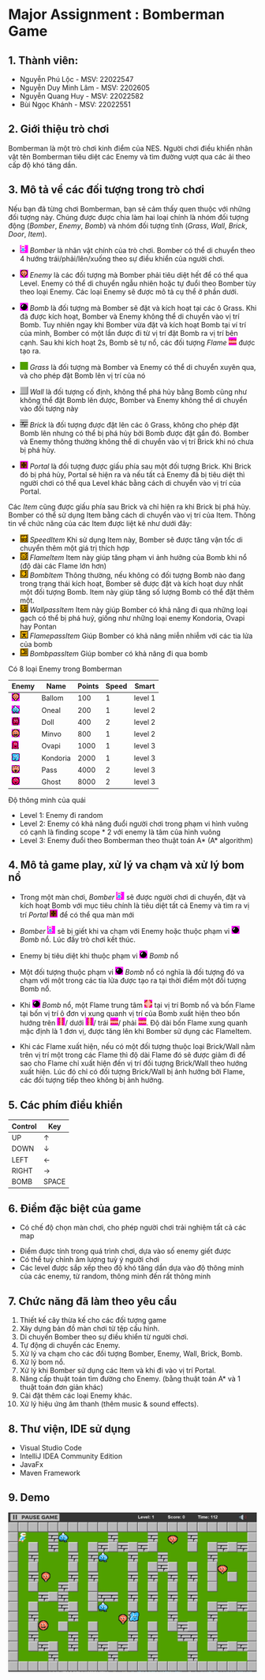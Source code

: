 # Major Assignment : Bomberman Game
## 1. Thành viên: 
 - Nguyễn Phú Lộc - MSV: 22022547
 - Nguyễn Duy Minh Lâm - MSV: 2202605
 - Nguyễn Quang Huy - MSV: 22022582
 - Bùi Ngọc Khánh - MSV: 22022551

## 2. Giới thiệu trò chơi
 Bomberman là một trò chơi kinh điểm của NES. Người chơi điều khiển nhân vật tên Bomberman tiêu diệt các Enemy và tìm đường vượt qua các ải theo cấp độ khó tăng dần.
## 3. Mô tả về các đối tượng trong trò chơi
Nếu bạn đã từng chơi Bomberman, bạn sẽ cảm thấy quen thuộc với những đối tượng này. Chúng được được chia làm hai loại chính là nhóm đối tượng động (*Bomber*, *Enemy*, *Bomb*) và nhóm đối tượng tĩnh (*Grass*, *Wall*, *Brick*, *Door*, *Item*).
- ![](BombermanGame/src/res/sprites/player_down.png) *Bomber* là nhân vật chính của trò chơi. Bomber có thể di chuyển theo 4 hướng trái/phải/lên/xuống theo sự điều khiển của người chơi.
- ![](BombermanGame/src/res/sprites/balloom_left1.png) *Enemy* là các đối tượng mà Bomber phải tiêu diệt hết để có thể qua Level. Enemy có thể di chuyển ngẫu nhiên hoặc tự đuổi theo Bomber tùy theo loại Enemy. Các loại Enemy sẽ được mô tả cụ thể ở phần dưới.
- ![](BombermanGame/src/res/sprites/bomb.png) *Bomb* là đối tượng mà Bomber sẽ đặt và kích hoạt tại các ô Grass. Khi đã được kích hoạt, Bomber và Enemy không thể di chuyển vào vị trí Bomb. Tuy nhiên ngay khi Bomber vừa đặt và kích hoạt Bomb tại ví trí của mình, Bomber có một lần được đi từ vị trí đặt Bomb ra vị trí bên cạnh. Sau khi kích hoạt 2s, Bomb sẽ tự nổ, các đối tượng *Flame* ![](BombermanGame/src/res/sprites/explosion_horizontal.png) được tạo ra.


- ![](BombermanGame/src/res/sprites/grass.png) *Grass* là đối tượng mà Bomber và Enemy có thể di chuyển xuyên qua, và cho phép đặt Bomb lên vị trí của nó
- ![](BombermanGame/src/res/sprites/wall.png) *Wall* là đối tượng cố định, không thể phá hủy bằng Bomb cũng như không thể đặt Bomb lên được, Bomber và Enemy không thể di chuyển vào đối tượng này
- ![](BombermanGame/src/res/sprites/brick.png) *Brick* là đối tượng được đặt lên các ô Grass, không cho phép đặt Bomb lên nhưng có thể bị phá hủy bởi Bomb được đặt gần đó. Bomber và Enemy thông thường không thể di chuyển vào vị trí Brick khi nó chưa bị phá hủy.


- ![](BombermanGame/src/res/sprites/portal.png) *Portal* là đối tượng được giấu phía sau một đối tượng Brick. Khi Brick đó bị phá hủy, Portal sẽ hiện ra và nếu tất cả Enemy đã bị tiêu diệt thì người chơi có thể qua Level khác bằng cách di chuyển vào vị trí của Portal.

Các *Item* cũng được giấu phía sau Brick và chỉ hiện ra khi Brick bị phá hủy. Bomber có thể sử dụng Item bằng cách di chuyển vào vị trí của Item. Thông tin về chức năng của các Item được liệt kê như dưới đây:
- ![](BombermanGame/src/res/sprites/powerup_speed.png) *SpeedItem* Khi sử dụng Item này, Bomber sẽ được tăng vận tốc di chuyển thêm một giá trị thích hợp
- ![](BombermanGame/src/res/sprites/powerup_flames.png) *FlameItem* Item này giúp tăng phạm vi ảnh hưởng của Bomb khi nổ (độ dài các Flame lớn hơn)
- ![](BombermanGame/src/res/sprites/powerup_bombs.png) *BombItem* Thông thường, nếu không có đối tượng Bomb nào đang trong trạng thái kích hoạt, Bomber sẽ được đặt và kích hoạt duy nhất một đối tượng Bomb. Item này giúp tăng số lượng Bomb có thể đặt thêm một.
- ![](BombermanGame/src/res/sprites/powerup_wallpass.png) *WallpassItem* Item này giúp Bomber có khả năng đi qua những loại gạch có thể bị phá huỷ, giống như những loại enemy Kondoria, Ovapi hay Pontan 
- ![](BombermanGame/src/res/sprites/powerup_flamepass.png) *FlamepassItem* Giúp Bomber có khả năng miễn nhiễm với các tia lửa của bomb 
- ![](BombermanGame/src/res/sprites/powerup_bombpass.png) *BombpassItem* Giúp bomber có khả năng đi qua bomb

Có 8 loại Enemy trong Bomberman

| Enemy                               | Name     | Points | Speed  | Smart   | 
|-------------------------------------|----------|--------|--------|---------|
| ![](BombermanGame/src/res/sprites/balloom_left1.png)  | Ballom   | 100    | 1      | level 1 |
| ![](BombermanGame/src/res/sprites/oneal_left1.png)    | Oneal    | 200    | 1      | level 2 |
| ![](BombermanGame/src/res/sprites/doll_left1.png)     | Doll     | 400    | 2      | level 2 |
| ![](BombermanGame/src/res/sprites/minvo_left1.png)    | Minvo    | 800    | 1      | level 2 | 
| ![](BombermanGame/src/res/sprites/ovapi.png)          | Ovapi    | 1000   | 1      | level 3 | 
| ![](BombermanGame/src/res/sprites/kondoria_left1.png) | Kondoria | 2000   | 1      | level 3 | 
| ![](BombermanGame/src/res/sprites/pass.png)           | Pass     | 4000   | 2      | level 3 | 
| ![](BombermanGame/src/res/sprites/pontan.png)         | Ghost    | 8000   | 2      | level 3 | 

Độ thông minh của quái
- Level 1: Enemy đi random 
- Level 2: Enemy có khả năng đuổi người chơi trong phạm vi hình vuông có cạnh là finding scope * 2 với enemy là tâm của hình vuông 
- Level 3: Enemy đuổi theo Bomberman theo thuật toán A* (A* algorithm) 

## 4. Mô tả game play, xử lý va chạm và xử lý bom nổ
- Trong một màn chơi, *Bomber* ![](BombermanGame/src/res/sprites/player_down.png) sẽ được người chơi di chuyển, đặt và kích hoạt Bomb với mục tiêu chính là tiêu diệt tất cả Enemy và tìm ra vị trí *Portal* ![](BombermanGame/src/res/sprites/portal.png) để có thể qua màn mới
- *Bomber* ![](BombermanGame/src/res/sprites/player_down.png) sẽ bị giết khi va chạm với Enemy hoặc thuộc phạm vi ![](BombermanGame/src/res/sprites/bomb.png) *Bomb* nổ. Lúc đấy trò chơi kết thúc.
- Enemy bị tiêu diệt khi thuộc phạm vi ![](BombermanGame/src/res/sprites/bomb.png) *Bomb* nổ
- Một đối tượng thuộc phạm vi ![](BombermanGame/src/res/sprites/bomb.png) *Bomb* nổ có nghĩa là đối tượng đó va chạm với một trong các tia lửa được tạo ra tại thời điểm một đối tượng Bomb nổ.

- Khi ![](BombermanGame/src/res/sprites/bomb.png) *Bomb* nổ, một Flame trung tâm ![](BombermanGame/src/res/sprites/bomb_exploded.png) tại vị trí Bomb nổ và bốn Flame tại bốn vị trí ô đơn vị xung quanh vị trí của Bomb xuất hiện theo bốn hướng trên ![](BombermanGame/src/res/sprites/explosion_vertical.png)/ dưới ![](BombermanGame/src/res/sprites/explosion_vertical.png)/ trái ![](BombermanGame/src/res/sprites/explosion_horizontal.png)/ phải ![](BombermanGame/src/res/sprites/explosion_horizontal.png). Độ dài bốn Flame xung quanh mặc định là 1 đơn vị, được tăng lên khi Bomber sử dụng các FlameItem.
- Khi các Flame xuất hiện, nếu có một đối tượng thuộc loại Brick/Wall nằm trên vị trí một trong các Flame thì độ dài Flame đó sẽ được giảm đi để sao cho Flame chỉ xuất hiện đến vị trí đối tượng Brick/Wall theo hướng xuất hiện. Lúc đó chỉ có đối tượng Brick/Wall bị ảnh hưởng bởi Flame, các đối tượng tiếp theo không bị ảnh hưởng. 

## 5. Các phím điều khiển

| Control |  Key  |
|---------|-------|
| UP      |  ↑    | 
| DOWN    |  ↓    | 
| LEFT    |  ←    |
| RIGHT   |  →    | 
| BOMB    | SPACE | 

<!-- | Option       | Key                 |
|--------------|---------------------|
| New Game     | Ctrl + N            |
| Restart      | Ctrl + O            |
| Pause        | Ctrl + P            |
| Resume       | Ctrl + P            |
| Exit         | Ctrl + W / Alt + F4 |
| Change level | Shift + level       | -->

## 6. Điểm đặc biệt của game
<!-- - Có set up để kết nối với thiết bị điện thoại để sử dụng như 1 remote controller, giúp cho người dùng có thể dễ dàng trải nghiệm game hơn -->
- Có chế độ chọn màn chơi, cho phép người chơi trải nghiệm tất cả các map 
<!-- - Hết 120s đếm ngược thì toàn bộ quái sẽ biến thành Pontan để đuổi theo người chơi -->
<!-- - Điểm được lưu lại qua các màn chơi, leaderboard có thể lưu được top 3 điểm cao nhất -->
- Điểm được tính trong quá trình chơi, dựa vào số enemy giết được 
- Có thể tuỳ chỉnh âm lượng tuỳ ý người chơi
- Các level được sắp xếp theo độ khó tăng dần dựa vào độ thông minh của các enemy, từ random, thông minh đến rất thông minh
<!-- - Khi quái chết có hiện điểm của quái trên màn hình -->

## 7. Chức năng đã làm theo yêu cầu
1. Thiết kế cây thừa kế cho các đối tượng game
2. Xây dựng bản đồ màn chơi từ tệp cấu hình.
3. Di chuyển Bomber theo sự điều khiển từ người chơi.
4. Tự động di chuyển các Enemy.
5. Xử lý va chạm cho các đối tượng Bomber, Enemy, Wall, Brick, Bomb.
6. Xử lý bom nổ.
7. Xử lý khi Bomber sử dụng các Item và khi đi vào vị trí Portal.
8. Nâng cấp thuật toán tìm đường cho Enemy. (bằng thuật toán A* và 1 thuật toán đơn giản khác)
9. Cài đặt thêm các loại Enemy khác.
10. Xử lý hiệu ứng âm thanh (thêm music & sound effects).

## 8. Thư viện, IDE sử dụng
- Visual Studio Code
- IntelliJ IDEA Community Edition 
- JavaFx
- Maven Framework

## 9. Demo
![](BombermanGame/src/res/images/Demo.png)

